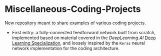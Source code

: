 # Miscellaneous-Coding-Projects

New repository meant to share examples of various coding projects.
* First entry: a fully-connected feedforward network built from scratch, implemented based on material covered in the *DeepLearning.AI* [Deep Learning Specialization](https://www.deeplearning.ai/courses/deep-learning-specialization/), and loosely inspired by the `Keras` neural network implementation for the coding architecture.
